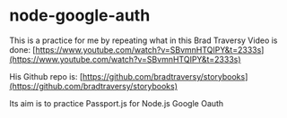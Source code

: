 # node-google-auth

This is a practice for me by repeating what in this Brad Traversy Video is done: [https://www.youtube.com/watch?v=SBvmnHTQIPY&t=2333s](https://www.youtube.com/watch?v=SBvmnHTQIPY&t=2333s)

His Github repo is: [https://github.com/bradtraversy/storybooks](https://github.com/bradtraversy/storybooks)

Its aim is to practice Passport.js for Node.js Google Oauth
